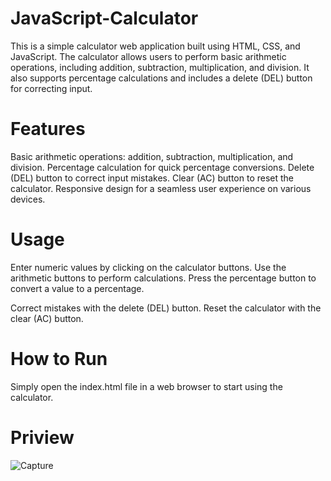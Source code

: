# JavaScript-Calculator
This is a simple calculator web application built using HTML, CSS, and JavaScript. The calculator allows users to perform basic arithmetic operations, including addition, subtraction, multiplication, and division. It also supports percentage calculations and includes a delete (DEL) button for correcting input.

# Features
Basic arithmetic operations: addition, subtraction, multiplication, and division.
Percentage calculation for quick percentage conversions.
Delete (DEL) button to correct input mistakes.
Clear (AC) button to reset the calculator.
Responsive design for a seamless user experience on various devices.

# Usage
Enter numeric values by clicking on the calculator buttons.
Use the arithmetic buttons to perform calculations.
Press the percentage button to convert a value to a percentage.

Correct mistakes with the delete (DEL) button.
Reset the calculator with the clear (AC) button.

# How to Run 
Simply open the index.html file in a web browser to start using the calculator.

# Priview 
![Capture](https://github.com/indrajith11/JavaScript-Calculator/assets/66406472/50183462-e6f7-47d1-b568-7b202e3159a1)

